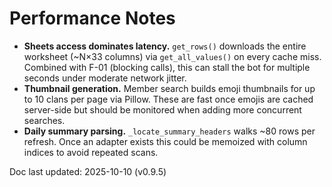 # Performance Notes

- **Sheets access dominates latency.** `get_rows()` downloads the entire worksheet (~N×33 columns) via `get_all_values()` on every cache miss. Combined with F-01 (blocking calls), this can stall the bot for multiple seconds under moderate network jitter.
- **Thumbnail generation.** Member search builds emoji thumbnails for up to 10 clans per page via Pillow. These are fast once emojis are cached server-side but should be monitored when adding more concurrent searches.
- **Daily summary parsing.** `_locate_summary_headers` walks ~80 rows per refresh. Once an adapter exists this could be memoized with column indices to avoid repeated scans.

Doc last updated: 2025-10-10 (v0.9.5)
